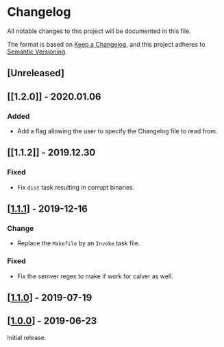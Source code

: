 # Changelog

All notable changes to this project will be documented in this file.

The format is based on [Keep a Changelog](https://keepachangelog.com/en/1.0.0/),
and this project adheres to [Semantic Versioning](https://semver.org/spec/v2.0.0.html).

## [Unreleased]

## [[1.2.0]] - 2020.01.06

### Added

- Add a flag allowing the user to specify the Changelog file to read from.

## [[1.1.2]] - 2019.12.30

### Fixed

- Fix `dist` task resulting in corrupt binaries.

## [[1.1.1]] - 2019-12-16

### Change

- Replace the `Makefile` by an `Invoke` task file.

### Fixed

- Fix the semver regex to make if work for calver as well.

## [[1.1.0]] - 2019-07-19

## [[1.0.0]] - 2019-06-23

Initial release.

[//]: # (Release links)
[1.0.0]: https://github.com/rgreinho/keeparelease/releases/tag/1.1.0
[1.1.0]: https://github.com/rgreinho/keeparelease/releases/tag/1.1.0
[1.1.1]: https://github.com/rgreinho/keeparelease/releases/tag/1.1.1


[//]: # (Issue/PR links)
